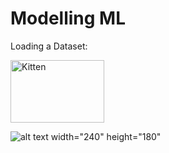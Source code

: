 # Modelling ML
 

Loading a  Dataset:

<img src="/Users/matheustorquato/Documents/GitHub/generic_ml/readme_page/Loading.gif" alt="Kitten" title="A cute kitten" width="150" height="100" />

![alt text width="240" height="180"][logo]

[logo]:/Users/matheustorquato/Documents/GitHub/generic_ml/readme_page/Loading.gif
 